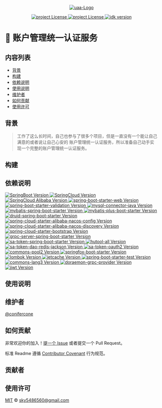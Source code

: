 <p align="center">
  <a href="https://github.com/conifercone/uaa">
   <img alt="uaa-Logo" src="https://raw.githubusercontent.com/conifercone/images/main/20210818112933.png">
  </a>
</p>
<p align="center">
  <a href="https://mit-license.org/">
    <img alt="project License" src="https://img.shields.io/github/license/conifercone/uaa">
  </a>
  <a href="https://github.com/conifercone/uaa">
    <img alt="project License" src="https://img.shields.io/github/languages/count/conifercone/uaa">
  </a>
  <a target="_blank" href="https://www.oracle.com/java/technologies/javase/javase-jdk8-downloads.html">
    <img alt="jdk version" src="https://img.shields.io/badge/JDK-8+-green.svg" />
  </a>
</p>

# 🍈 账户管理统一认证服务

## 内容列表

- [背景](#背景)
- [构建](#构建)
- [依赖说明](#依赖说明)
- [使用说明](#使用说明)
- [维护者](#维护者)
- [如何贡献](#如何贡献)
- [使用许可](#使用许可)

## 背景

> 工作了这么长时间，自己也参与了很多个项目，但是一直没有一个能让自己满意的或者说让自己心安的
> 账户管理统一认证服务，所以准备自己动手实现一个完整的账户管理统一认证服务。

## 构建

## 依赖说明

<p>
  <a href="https://docs.spring.io/spring-boot/docs/current/reference/html/">
    <img alt="SpringBoot Version" src="https://img.shields.io/badge/SpringBoot-2.5.3-brightgreen">
  </a>
  <a href="https://mvnrepository.com/artifact/org.springframework.cloud/spring-cloud-dependencies/2020.0.3">
    <img alt="SpringCloud Version" src="https://img.shields.io/badge/SpringCloud-2020.0.3-brightgreen">
  </a>
  <a href="https://spring.io/projects/spring-cloud-alibaba#learn">
    <img alt="SpringCloud Alibaba Version" src="https://img.shields.io/badge/SpringCloud%20Alibaba-2021.1-brightgreen">
  </a>
  <a href="https://mvnrepository.com/artifact/org.springframework.boot/spring-boot-starter-web/2.5.3">
    <img alt="spring-boot-starter-web Version" src="https://img.shields.io/badge/spring--boot--starter--web-2.5.3-brightgreen">
  </a>
  <a href="https://mvnrepository.com/artifact/org.springframework.boot/spring-boot-starter-validation/2.5.3">
    <img alt="spring-boot-starter-validation Version" src="https://img.shields.io/badge/spring--boot--starter--validation-2.5.3-brightgreen">
  </a>
  <a href="https://mvnrepository.com/artifact/mysql/mysql-connector-java/8.0.25">
    <img alt="mysql-connector-java Version" src="https://img.shields.io/badge/mysql--connector--java-8.0.25-brightgreen">
  </a>
  <a href="https://mvnrepository.com/artifact/org.mybatis.spring.boot/mybatis-spring-boot-starter/2.2.0">
    <img alt="mybatis-spring-boot-starter Version" src="https://img.shields.io/badge/mybatis--spring--boot--starter-2.2.0-brightgreen">
  </a>
  <a href="https://mvnrepository.com/artifact/com.baomidou/mybatis-plus-boot-starter/3.4.3.1">
    <img alt="mybatis-plus-boot-starter Version" src="https://img.shields.io/badge/mybatis--plus--boot--starter-3.4.3.1-brightgreen">
  </a>
  <a href="https://mvnrepository.com/artifact/com.alibaba/druid-spring-boot-starter/1.2.6">
    <img alt="druid-spring-boot-starter Version" src="https://img.shields.io/badge/druid--spring--boot--starter-1.2.6-brightgreen">
  </a>
  <a href="https://mvnrepository.com/artifact/com.alibaba.cloud/spring-cloud-starter-alibaba-nacos-config/2021.1">
    <img alt="spring-cloud-starter-alibaba-nacos-config Version" src="https://img.shields.io/badge/spring--cloud--starter--alibaba--nacos--config-2021.1-brightgreen">
  </a>
  <a href="https://mvnrepository.com/artifact/com.alibaba.cloud/spring-cloud-starter-alibaba-nacos-discovery/2021.1">
    <img alt="spring-cloud-starter-alibaba-nacos-discovery Version" src="https://img.shields.io/badge/spring--cloud--starter--alibaba--nacos--discovery-2021.1-brightgreen">
  </a>
  <a href="https://mvnrepository.com/artifact/org.springframework.cloud/spring-cloud-starter-bootstrap/3.0.3">
    <img alt="spring-cloud-starter-bootstrap Version" src="https://img.shields.io/badge/spring--cloud--starter--bootstrap-2020.0.3-brightgreen">
  </a>
  <a href="https://mvnrepository.com/artifact/net.devh/grpc-server-spring-boot-starter">
    <img alt="grpc-server-spring-boot-starter Version" src="https://img.shields.io/badge/grpc--server--spring--boot--starter-2.12.0.RELEASE-brightgreen">
  </a>
  <a href="https://mvnrepository.com/artifact/cn.dev33/sa-token-spring-boot-starter/1.25.0">
    <img alt="sa-token-spring-boot-starter Version" src="https://img.shields.io/badge/sa--token--spring--boot--starter-1.25.0-brightgreen">
  </a>
  <a href="https://mvnrepository.com/artifact/cn.hutool/hutool-all/5.7.7">
    <img alt="hutool-all Version" src="https://img.shields.io/badge/hutool--all-5.7.7-brightgreen">
  </a>
  <a href="https://mvnrepository.com/artifact/cn.dev33/sa-token-dao-redis-jackson/1.25.0">
    <img alt="sa-token-dao-redis-jackson Version" src="https://img.shields.io/badge/sa--token--dao--redis--jackson-1.25.0-brightgreen">
  </a>
  <a href="https://mvnrepository.com/artifact/cn.dev33/sa-token-oauth2/1.25.0">
    <img alt="sa-token-oauth2 Version" src="https://img.shields.io/badge/sa--token--oauth2-1.25.0-brightgreen">
  </a>
  <a href="https://mvnrepository.com/artifact/org.apache.commons/commons-pool2/2.10.0">
    <img alt="commons-pool2 Version" src="https://img.shields.io/badge/commons--pool2-2.10.0-brightgreen">
  </a>
  <a href="https://mvnrepository.com/artifact/io.springfox/springfox-boot-starter/3.0.0">
    <img alt="springfox-boot-starter Version" src="https://img.shields.io/badge/springfox--boot--starter-3.0.0-brightgreen">
  </a>
  <a href="https://mvnrepository.com/artifact/org.projectlombok/lombok/1.18.20">
    <img alt="lombok Version" src="https://img.shields.io/badge/lombok-1.18.20-brightgreen">
  </a>
  <a href="https://github.com/alibaba/jetcache">
    <img alt="jetcache Version" src="https://img.shields.io/badge/jetcache--starter--redis-2.6.0-brightgreen">
  </a>
  <a href="https://mvnrepository.com/artifact/org.springframework.boot/spring-boot-starter-test/2.5.3">
    <img alt="spring-boot-starter-test Version" src="https://img.shields.io/badge/spring--boot--starter--test-2.5.3-brightgreen">
  </a>
  <a href="https://package-search.jetbrains.com/package?id=org.apache.commons%3Acommons-lang3">
    <img alt="commons-lang3 Version" src="https://img.shields.io/badge/commons--lang3-3.12.0-brightgreen">
  </a>
  <a href="https://github.com/conifercone/doraemon">
    <img alt="doraemon-grpc-provider Version" src="https://img.shields.io/badge/doraemon--grpc--provider-1.0.0--SNAPSHOT-brightgreen">
  </a>
  <a href="https://mvnrepository.com/artifact/io.jsonwebtoken/jjwt/0.9.0">
    <img alt="jjwt Version" src="https://img.shields.io/badge/jjwt-0.9.0-brightgreen">
  </a>
</p>

## 使用说明

## 维护者

[@conifercone](https://github.com/conifercone)

## 如何贡献

非常欢迎你的加入！[提一个 Issue](https://github.com/conifercone/uaa/issues/new) 或者提交一个 Pull Request。

标准 Readme 遵循 [Contributor Covenant](http://contributor-covenant.org/version/1/3/0/) 行为规范。

## 贡献者

## 使用许可

[MIT](LICENSE) © sky5486560@gmail.com
